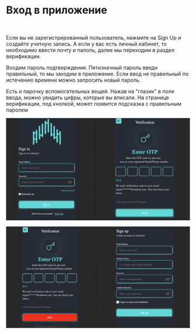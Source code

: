 # Вход в приложение

<br>
<p>Если вы не зарегистрированный пользователь, нажмите на Sign Up  и создайте учетную запись. А если у вас есть личный кабинет, то необходимо ввести почту и палоль, далее мы переходим в раздел верификации.</p>
<p>Воодим пароль подтверждения. Пятизначный пароль введн правильный, то мы заходим в приложение. Если ввод не правильный по истечению времени можно запросить новый пароль.</p>
<p>Есть и парочку вспомогательных вещей. Нажав на "глазик" в поле ввода, можно увидить цифры, которые вы вписали. На странице верификации, под кнопкой, может появится подсказка с правельным паролем</p>


<p></p>

</p>
<img width="1440" alt="mainPage" src="./readme-assent/10e.PNG">
<p>
</p>
<img width="1440" alt="mainPage" src="./readme-assent/20e.PNG">
<p>
